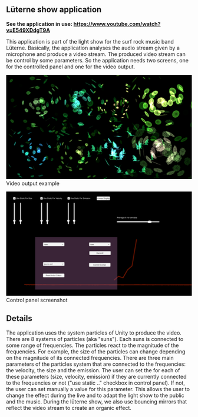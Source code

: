 ## Lüterne show application

**See the application in use: https://www.youtube.com/watch?v=E549XDdgT9A**

This application is part of the light show for the surf rock music band Lüterne.
Basically, the application analyses the audio stream given by a microphone and produce a video stream.
The produced video stream can be control by some parameters.
So the application needs two screens, one for the controlled panel and one for the video output.


![soundVisualizerImg](https://github.com/MaloDrougard/SoundParticlesVisualizer/blob/master/Doc/Img/soundVisulatizer-videoOutput.png)
Video output example

![soundVisualizerImg](https://github.com/MaloDrougard/SoundParticlesVisualizer/blob/master/Doc/Img/soundVisualizer-controls.png)
Control panel screenshot

## Details

The application uses the system particles of Unity to produce the video.
There are 8 systems of particles (aka "suns").
Each suns is connected to some range of frequencies.
The particles react to the magnitude of the frequencies.
For example, the size of the particles can change depending on the magnitude of its connected frequencies.
There are three main parameters of the particles system that are connected to the frequencies:
the velocity, the size and the emission.
The user can set the for each of these parameters (size, velocity, emission) if they
are currently connected to the frequencies or not ("use static .." checkbox in control panel).
If not, the user can set manually a value for this parameter. This allows
the user to change the effect during the live and to adapt the light show to the public and the music.
During the lüterne show, we also use bouncing mirrors that reflect the video stream to create an organic effect.